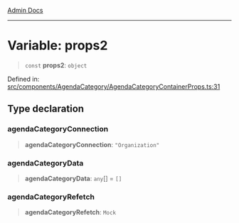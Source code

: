 [Admin Docs](/)

***

# Variable: props2

> `const` **props2**: `object`

Defined in: [src/components/AgendaCategory/AgendaCategoryContainerProps.ts:31](https://github.com/abhassen44/talawa-admin/blob/bb7b6d5252385a81ad100b897eb0cba4f7ba10d2/src/components/AgendaCategory/AgendaCategoryContainerProps.ts#L31)

## Type declaration

### agendaCategoryConnection

> **agendaCategoryConnection**: `"Organization"`

### agendaCategoryData

> **agendaCategoryData**: `any`[] = `[]`

### agendaCategoryRefetch

> **agendaCategoryRefetch**: `Mock`
